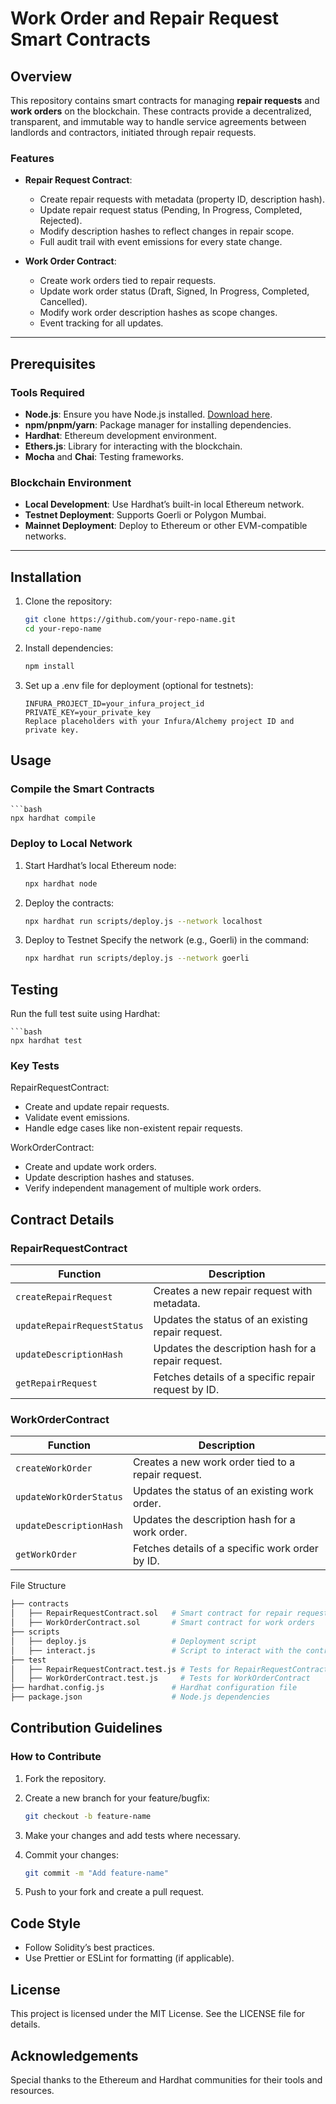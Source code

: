 # Work Order and Repair Request Smart Contracts

## Overview

This repository contains smart contracts for managing **repair requests** and **work orders** on the blockchain. These contracts provide a decentralized, transparent, and immutable way to handle service agreements between landlords and contractors, initiated through repair requests.

### Features
- **Repair Request Contract**:
  - Create repair requests with metadata (property ID, description hash).
  - Update repair request status (Pending, In Progress, Completed, Rejected).
  - Modify description hashes to reflect changes in repair scope.
  - Full audit trail with event emissions for every state change.

- **Work Order Contract**:
  - Create work orders tied to repair requests.
  - Update work order status (Draft, Signed, In Progress, Completed, Cancelled).
  - Modify work order description hashes as scope changes.
  - Event tracking for all updates.

---

## Prerequisites

### Tools Required
- **Node.js**: Ensure you have Node.js installed. [Download here](https://nodejs.org).
- **npm/pnpm/yarn**: Package manager for installing dependencies.
- **Hardhat**: Ethereum development environment.
- **Ethers.js**: Library for interacting with the blockchain.
- **Mocha** and **Chai**: Testing frameworks.

### Blockchain Environment
- **Local Development**: Use Hardhat’s built-in local Ethereum network.
- **Testnet Deployment**: Supports Goerli or Polygon Mumbai.
- **Mainnet Deployment**: Deploy to Ethereum or other EVM-compatible networks.

---

## Installation

1. Clone the repository:
   ```bash
   git clone https://github.com/your-repo-name.git
   cd your-repo-name

2. Install dependencies:

    ```bash
    npm install

3. Set up a .env file for deployment (optional for testnets):

    ```env
    INFURA_PROJECT_ID=your_infura_project_id
    PRIVATE_KEY=your_private_key
    Replace placeholders with your Infura/Alchemy project ID and private key.

## Usage

### Compile the Smart Contracts

    ```bash
    npx hardhat compile

### Deploy to Local Network
1. Start Hardhat’s local Ethereum node:

    ```bash
    npx hardhat node

2. Deploy the contracts:

    ```bash
    npx hardhat run scripts/deploy.js --network localhost

3. Deploy to Testnet
Specify the network (e.g., Goerli) in the command:

    ```bash
    npx hardhat run scripts/deploy.js --network goerli

## Testing
Run the full test suite using Hardhat:

    ```bash
    npx hardhat test

### Key Tests
RepairRequestContract:

- Create and update repair requests.
- Validate event emissions.
- Handle edge cases like non-existent repair requests.

WorkOrderContract:

- Create and update work orders.
- Update description hashes and statuses.
- Verify independent management of multiple work orders.

## Contract Details
### RepairRequestContract

| Function                   | Description                                          |
|----------------------------|------------------------------------------------------|
| `createRepairRequest`      | Creates a new repair request with metadata.          |
| `updateRepairRequestStatus`| Updates the status of an existing repair request.    |
| `updateDescriptionHash`    | Updates the description hash for a repair request.   |
| `getRepairRequest`         | Fetches details of a specific repair request by ID.  |

### WorkOrderContract

| Function                   | Description                                         |
|----------------------------|-----------------------------------------------------|
| `createWorkOrder`          | Creates a new work order tied to a repair request.  |
| `updateWorkOrderStatus`    | Updates the status of an existing work order.       |
| `updateDescriptionHash`    | Updates the description hash for a work order.      |
| `getWorkOrder`             | Fetches details of a specific work order by ID.     |


File Structure

```bash
├── contracts
│   ├── RepairRequestContract.sol   # Smart contract for repair requests
│   ├── WorkOrderContract.sol       # Smart contract for work orders
├── scripts
│   ├── deploy.js                   # Deployment script
│   ├── interact.js                 # Script to interact with the contracts
├── test
│   ├── RepairRequestContract.test.js # Tests for RepairRequestContract
│   ├── WorkOrderContract.test.js     # Tests for WorkOrderContract
├── hardhat.config.js               # Hardhat configuration file
├── package.json                    # Node.js dependencies
```

## Contribution Guidelines
### How to Contribute
1. Fork the repository.

2. Create a new branch for your feature/bugfix:
    ```bash
    git checkout -b feature-name
    ```
3. Make your changes and add tests where necessary.

4. Commit your changes:

    ```bash
    git commit -m "Add feature-name"
    ```

5. Push to your fork and create a pull request.

## Code Style
* Follow Solidity’s best practices.
* Use Prettier or ESLint for formatting (if applicable).

## License
This project is licensed under the MIT License. See the LICENSE file for details.

## Acknowledgements
Special thanks to the Ethereum and Hardhat communities for their tools and resources.
